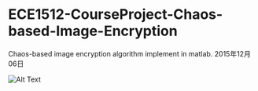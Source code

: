 # ECE1512-CourseProject-Chaos-based-Image-Encryption

Chaos-based image encryption algorithm implement in matlab. 2015年12月06日


![Alt Text](https://github.com/wyanglau/ECE1512-CourseProject-Chaos-based-Image-Encryption/blob/master/screenshots/pic-detail.jpg?raw=true)

